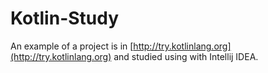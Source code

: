 # Kotlin-Study

An example of a project is in [http://try.kotlinlang.org](http://try.kotlinlang.org) and studied using with Intellij IDEA.
